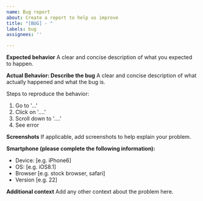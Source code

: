 ```yaml
---
name: Bug report
about: Create a report to help us improve
title: "[BUG] - "
labels: bug
assignees: ''

---
```


**Expected behavior**
A clear and concise description of what you expected to happen.

**Actual Behavior: Describe the bug**
A clear and concise description of what actually happened and what the bug is.

Steps to reproduce the behavior:
1. Go to '...'
2. Click on '....'
3. Scroll down to '....'
4. See error

**Screenshots**
If applicable, add screenshots to help explain your problem.

**Smartphone (please complete the following information):**
 - Device: [e.g. iPhone6]
 - OS: [e.g. iOS8.1]
 - Browser [e.g. stock browser, safari]
 - Version [e.g. 22]

**Additional context**
Add any other context about the problem here.
